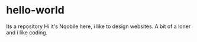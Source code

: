 # hello-world
Its a repository
Hi it's Nqobile here, i like to design websites.
A bit of a loner and i like coding.
